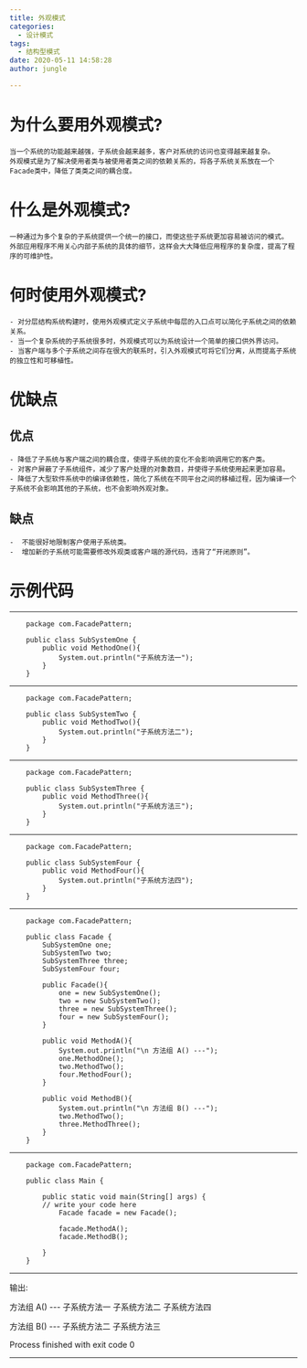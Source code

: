 ```yaml
---
title: 外观模式
categories:
  - 设计模式
tags:
  - 结构型模式
date: 2020-05-11 14:58:28
author: jungle

---
```

# 为什么要用外观模式? #
	当一个系统的功能越来越强，子系统会越来越多，客户对系统的访问也变得越来越复杂。
	外观模式是为了解决使用者类与被使用者类之间的依赖关系的，将各子系统关系放在一个Facade类中，降低了类类之间的耦合度。

# 什么是外观模式? #
	一种通过为多个复杂的子系统提供一个统一的接口，而使这些子系统更加容易被访问的模式。
	外部应用程序不用关心内部子系统的具体的细节，这样会大大降低应用程序的复杂度，提高了程序的可维护性。

# 何时使用外观模式? #
	
	- 对分层结构系统构建时，使用外观模式定义子系统中每层的入口点可以简化子系统之间的依赖关系。
	- 当一个复杂系统的子系统很多时，外观模式可以为系统设计一个简单的接口供外界访问。
	- 当客户端与多个子系统之间存在很大的联系时，引入外观模式可将它们分离，从而提高子系统的独立性和可移植性。

# 优缺点 #

## 优点 ##

	- 降低了子系统与客户端之间的耦合度，使得子系统的变化不会影响调用它的客户类。
	- 对客户屏蔽了子系统组件，减少了客户处理的对象数目，并使得子系统使用起来更加容易。
	- 降低了大型软件系统中的编译依赖性，简化了系统在不同平台之间的移植过程，因为编译一个子系统不会影响其他的子系统，也不会影响外观对象。

## 缺点 ##

	-  不能很好地限制客户使用子系统类。
	-  增加新的子系统可能需要修改外观类或客户端的源代码，违背了“开闭原则”。


# 示例代码 #

----------

		package com.FacadePattern;
		
		public class SubSystemOne {
		    public void MethodOne(){
		        System.out.println("子系统方法一");
		    }
		}

----------
		package com.FacadePattern;
		
		public class SubSystemTwo {
		    public void MethodTwo(){
		        System.out.println("子系统方法二");
		    }
		}

----------
		package com.FacadePattern;
		
		public class SubSystemThree {
		    public void MethodThree(){
		        System.out.println("子系统方法三");
		    }
		}

----------
		package com.FacadePattern;
		
		public class SubSystemFour {
		    public void MethodFour(){
		        System.out.println("子系统方法四");
		    }
		}

----------
		package com.FacadePattern;
		
		public class Facade {
		    SubSystemOne one;
		    SubSystemTwo two;
		    SubSystemThree three;
		    SubSystemFour four;
		
		    public Facade(){
		        one = new SubSystemOne();
		        two = new SubSystemTwo();
		        three = new SubSystemThree();
		        four = new SubSystemFour();
		    }
		
		    public void MethodA(){
		        System.out.println("\n 方法组 A() ---");
		        one.MethodOne();
		        two.MethodTwo();
		        four.MethodFour();
		    }
		
		    public void MethodB(){
		        System.out.println("\n 方法组 B() ---");
		        two.MethodTwo();
		        three.MethodThree();
		    }
		}

----------
		package com.FacadePattern;
		
		public class Main {
		
		    public static void main(String[] args) {
			// write your code here
		        Facade facade = new Facade();
		
		        facade.MethodA();
		        facade.MethodB();
		
		    }
		}

----------
输出:

 方法组 A() ---
子系统方法一
子系统方法二
子系统方法四

 方法组 B() ---
子系统方法二
子系统方法三

Process finished with exit code 0

----------

